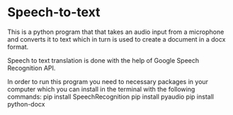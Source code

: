 # Speech-to-text

This is a python program that that takes an audio input from a microphone and converts it to text which in turn is used to create a document in a docx format.

Speech to text translation is done with the help of Google Speech Recognition API.

In order to run this program you need to necessary packages in your computer which you can install in the terminal with the following commands:
 pip install SpeechRecognition
 pip install pyaudio
 pip install python-docx
